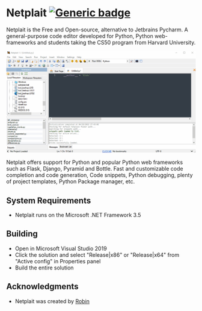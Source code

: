# Netplait [![Generic badge](https://img.shields.io/badge/Status-InDevelopment-red.svg)](https://shields.io/)

Netplait is the Free and Open-source, alternative to Jetbrains Pycharm. A general-purpose code editor developed for Python, Python web-frameworks and students taking the CS50 program from Harvard University.

<img src="https://github.com/Rubinskiy/Netplait/blob/main/md-files/main.gif">

Netplait offers support for Python and popular Python web frameworks such as Flask, Django, Pyramid and Bottle. Fast and customizable code completion and code generation, Code snippets, Python debugging, plenty of project templates, Python Package manager, etc.

## System Requirements

- Netplait runs on the Microsoft .NET Framework 3.5

## Building

- Open in Microsoft Visual Studio 2019
- Click the solution and select "Release|x86" or "Release|x64" from "Active config" in Properties panel
- Build the entire solution

## Acknowledgments

- Netplait was created by [Robin](https://github.com/rubinskiy)
